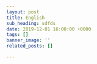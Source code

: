 ```yaml
---
layout: post
title: English
sub_heading: sdfds
date: 2019-12-01 16:00:00 +0000
tags: []
banner_image: ''
related_posts: []

---
```

